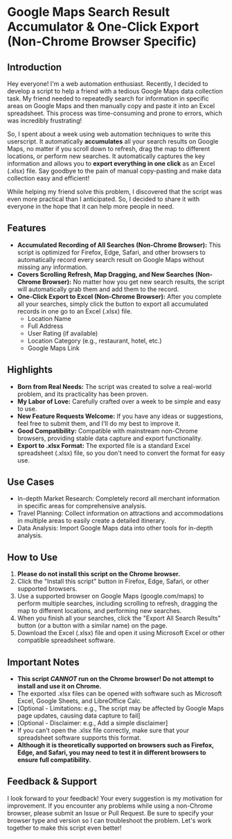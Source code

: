 # Google Maps Search Result Accumulator & One-Click Export (Non-Chrome Browser Specific)

## Introduction

Hey everyone! I'm a web automation enthusiast. Recently, I decided to develop a script to help a friend with a tedious Google Maps data collection task. My friend needed to repeatedly search for information in specific areas on Google Maps and then manually copy and paste it into an Excel spreadsheet. This process was time-consuming and prone to errors, which was incredibly frustrating!

So, I spent about a week using web automation techniques to write this userscript. It automatically **accumulates** all your search results on Google Maps, no matter if you scroll down to refresh, drag the map to different locations, or perform new searches. It automatically captures the key information and allows you to **export everything in one click** as an Excel (.xlsx) file. Say goodbye to the pain of manual copy-pasting and make data collection easy and efficient!

While helping my friend solve this problem, I discovered that the script was even more practical than I anticipated. So, I decided to share it with everyone in the hope that it can help more people in need.

## Features

*   **Accumulated Recording of All Searches (Non-Chrome Browser):** This script is optimized for Firefox, Edge, Safari, and other browsers to automatically record every search result on Google Maps without missing any information.
*   **Covers Scrolling Refresh, Map Dragging, and New Searches (Non-Chrome Browser):** No matter how you get new search results, the script will automatically grab them and add them to the record.
*   **One-Click Export to Excel (Non-Chrome Browser):** After you complete all your searches, simply click the button to export all accumulated records in one go to an Excel (.xlsx) file.
    *   Location Name
    *   Full Address
    *   User Rating (if available)
    *   Location Category (e.g., restaurant, hotel, etc.)
    *   Google Maps Link

## Highlights

*   **Born from Real Needs:** The script was created to solve a real-world problem, and its practicality has been proven.
*   **My Labor of Love:** Carefully crafted over a week to be simple and easy to use.
*   **New Feature Requests Welcome:** If you have any ideas or suggestions, feel free to submit them, and I'll do my best to improve it.
*   **Good Compatibility:** Compatible with mainstream non-Chrome browsers, providing stable data capture and export functionality.
*   **Export to .xlsx Format:** The exported file is a standard Excel spreadsheet (.xlsx) file, so you don't need to convert the format for easy use.

## Use Cases

*   In-depth Market Research: Completely record all merchant information in specific areas for comprehensive analysis.
*   Travel Planning: Collect information on attractions and accommodations in multiple areas to easily create a detailed itinerary.
*   Data Analysis: Import Google Maps data into other tools for in-depth analysis.

## How to Use

1.  **Please do not install this script on the Chrome browser.**
2.  Click the "Install this script" button in Firefox, Edge, Safari, or other supported browsers.
3.  Use a supported browser on Google Maps (google.com/maps) to perform multiple searches, including scrolling to refresh, dragging the map to different locations, and performing new searches.
4.  When you finish all your searches, click the "Export All Search Results" button (or a button with a similar name) on the page.
5.  Download the Excel (.xlsx) file and open it using Microsoft Excel or other compatible spreadsheet software.

## Important Notes

*   **This script *CANNOT* run on the Chrome browser! Do not attempt to install and use it on Chrome.**
*   The exported .xlsx files can be opened with software such as Microsoft Excel, Google Sheets, and LibreOffice Calc.
*   [Optional - Limitations: e.g., The script may be affected by Google Maps page updates, causing data capture to fail]
*   [Optional - Disclaimer: e.g., Add a simple disclaimer]
*   If you can't open the .xlsx file correctly, make sure that your spreadsheet software supports this format.
*   **Although it is theoretically supported on browsers such as Firefox, Edge, and Safari, you may need to test it in different browsers to ensure full compatibility.**

## Feedback & Support

I look forward to your feedback! Your every suggestion is my motivation for improvement. If you encounter any problems while using a non-Chrome browser, please submit an Issue or Pull Request. Be sure to specify your browser type and version so I can troubleshoot the problem. Let's work together to make this script even better!
